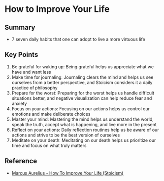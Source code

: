 # How to Improve Your Life

## Summary

- 7 seven daily habits that one can adopt to live a more virtuous life

## Key Points

1. Be grateful for waking up: Being grateful helps us appreciate what we have and want less
2. Make time for journaling: Journaling clears the mind and helps us see ourselves from a better perspective, and Stoicism considers it a daily practice of philosophy
3. Prepare for the worst: Preparing for the worst helps us handle difficult situations better, and negative visualization can help reduce fear and anxiety
4. Focus on your actions: Focusing on our actions helps us control our emotions and make deliberate choices
5. Master your mind: Mastering the mind helps us understand the world, speak the truth, accept what is happening, and live more in the present
6. Reflect on your actions: Daily reflection routines help us be aware of our actions and strive to be the best version of ourselves
7. Meditate on your death: Meditating on our death helps us prioritize our time and focus on what truly matters

## Reference

- [Marcus Aurelius - How To Improve Your Life (Stoicism)](https://www.youtube.com/watch?v=nenX9sruWSU)
